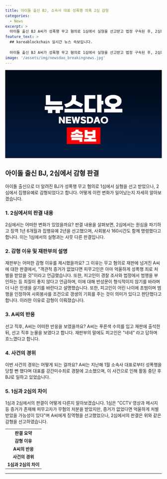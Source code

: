 ```yaml
---
title: 아이돌 출신 BJ, 소속사 대표 성폭행 의혹 2심 감형
categories:
  - News
excerpt: >
  아이돌 출신 BJ A씨가 성폭행 무고 혐의로 1심에서 실형을 선고받고 법정 구속된 후, 2심에서 집행유예 2년을 선고받았다. 재판부는 피무고자가 억울하게 처벌받을 가능성을 언급하며 징역 1년 6개월과 사회봉사 160시간을 선고했다. 특별준수사항으로 정신과 치료를 받고 마약 등을 투약·소지하지 않을 것을 명시했다. A씨는 선고 직후 눈물을 보이며 재판부의 바램에 흐느꼈다. 1심에서는 대표의 성폭행 무고를 인정받지 못했지만, A씨는 여자친구와 헤어지라고 요구했지만 거부당한 후 앙심을 품은 것으로 조사되었다.
feature_text: >
  ## koreablockchain 실시간 뉴스 속보입니다.

  아이돌 출신 BJ A씨가 성폭행 무고 혐의로 1심에서 실형을 선고받고 법정 구속된 후, 2심에서 집행유예 2년을 선고받았다. 재판부는 피무고자가 억울하게 처벌받을 가능성을 언급하며 징역 1년 6개월과 사회봉사 160시간을 선고했다. 특별준수사항으로 정신과 치료를 받고 마약 등을 투약·소지하지 않을 것을 명시했다. A씨는 선고 직후 눈물을 보이며 재판부의 바램에 흐느꼈다. 1심에서는 대표의 성폭행 무고를 인정받지 못했지만, A씨는 여자친구와 헤어지라고 요구했지만 거부당한 후 앙심을 품은 것으로 조사되었다.
image: '/assets/img/newsdao_breakingnews.jpg'
---
```


<p><img src="/assets/img/newsdao_breakingnews.jpg" alt="koreablockchain 속보" /></p>

<h2 data-ke-size="size26">아이돌 출신 BJ, 2심에서 감형 판결</h2>

<p data-ke-size="size16">아이돌 출신으로 더 알려진 BJ가 성폭행 무고 혐의로 1심에서 실형을 선고 받았으나, 2심에서 집행유예로 감형되었다고 합니다. 어떻게 이런 변화가 일어났는지 자세히 알아보겠습니다.</p>

<h3>1. 2심에서의 판결 내용</h3>

<p data-ke-size="size16">2심에서는 어떠한 변화가 있었을까요? 판결 내용을 살펴보면, 2심에서는 원심을 파기하고 징역 1년 6개월과 집행유예 2년을 선고했으며, 사회봉사 160시간도 함께 명령했다고 합니다. 이는 1심에서의 실형과는 사뭇 다른 판결입니다.</p>

<h3>2. 감형 이유 및 재판부의 설명</h3>

<p data-ke-size="size16">재판부는 어떠한 감형 이유를 제시했을까요? 그 이유는 무고 혐의로 재판에 넘겨진 A씨에 대한 판결에서, "객관적 증거가 없었다면 피무고인은 아마 억울하게 성폭행 죄로 처벌을 받았을 것"이라고 언급했습니다. 또한, 피고인이 경찰 조사와 법정에서 범행을 부인하는 등 죄질이 좋지 않다고 언급하며, 이에 대해 반성문이 형식적이지 않기를 바라며 더 나은 인생을 살기를 바란다고 설명했습니다. 또한, 피고인이 어린 나이에 초범이며 범행을 인정하여 사회봉사를 조건으로 갱생의 기회를 주는 것이 의미가 있다고 판단했다고 합니다. 이러한 이유로 감형이 이뤄졌습니다.</p>

<h3>3. A씨의 반응</h3>

<p data-ke-size="size16">선고 직후, A씨는 어떠한 반응을 보였을까요? A씨는 푸른색 수의를 입고 재판에 출석한 뒤, 선고 직후 눈물을 보였다고 합니다. 재판부의 말에도 피고인은 "네네" 라고 답하며 흐느꼈다고 합니다.</p>

<h3>4. 사건의 경위</h3>

<p data-ke-size="size16">이번 사건의 경위는 어떻게 되는 걸까요? A씨는 지난해 1월 소속사 대표로부터 성폭행을 당할 뻔 했다며 대표를 강간미수죄로 경찰에 고소했으며, 이 사건으로 인해 활동 중단 후 BJ로 일하고 있었습니다.</p>

<h3>5. 1심과 2심의 차이</h3>

<p data-ke-size="size16">1심과 2심에서의 판결이 어떻게 다른지 알아보겠습니다. 1심은 "CCTV 영상과 메시지 등 증거가 존재해 피무고자가 무혐의 처분을 받았지만, 증거가 없었다면 억울하게 처벌 받았을 가능성이 있다"며 A씨에게 징역형을 선고했었으나, 2심에서의 판결은 위와 같은 감형을 선고하였습니다.</p>

<table>
    <tr>
        <td style="text-align: center; height: 17px;"><b>판결 요약</b></td>
    </tr>
    <tr>
        <td style="text-align: center; height: 17px;"><b>감형 이유</b></td>
    </tr>
    <tr>
        <td style="text-align: center; height: 17px;"><b>A씨의 반응</b></td>
    </tr>
    <tr>
        <td style="text-align: center; height: 17px;"><b>사건의 경위</b></td>
    </tr>
    <tr>
        <td style="text-align: center; height: 17px;"><b>1심과 2심의 차이</b></td>
    </tr>
</table>

<p><hr></p>

